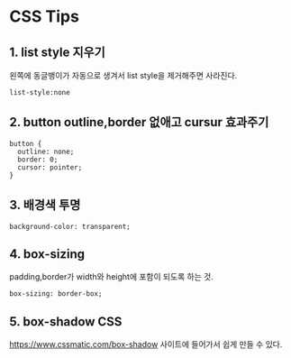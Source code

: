 # CSS Tips

## 1. list style 지우기

왼쪽에 동글뱅이가 자동으로 생겨서 list style을 제거해주면 사라진다.
```
list-style:none
```

## 2. button outline,border 없애고 cursur 효과주기
```
button {
  outline: none;
  border: 0;
  cursor: pointer;
}
```

## 3. 배경색 투명
```
background-color: transparent;
```

## 4. box-sizing
padding,border가 width와 height에 포함이 되도록 하는 것.
```
box-sizing: border-box;
```

## 5. box-shadow CSS
https://www.cssmatic.com/box-shadow 사이트에 들어가서 쉽게 만들 수 있다.
